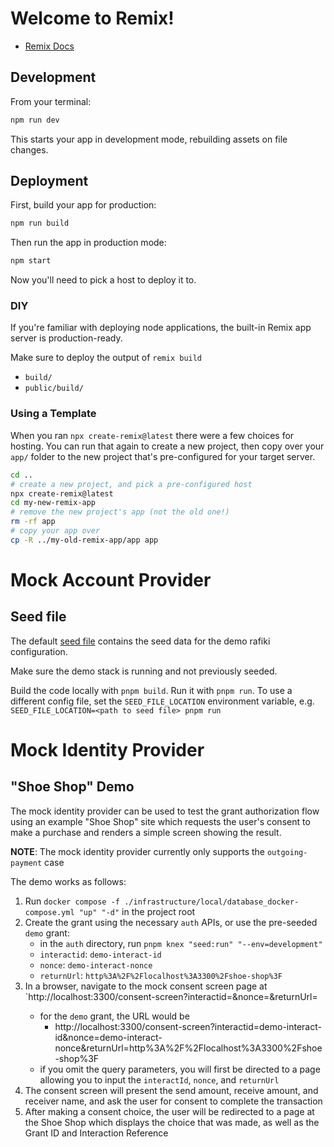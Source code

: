 # Welcome to Remix!

- [Remix Docs](https://remix.run/docs)

## Development

From your terminal:

```sh
npm run dev
```

This starts your app in development mode, rebuilding assets on file changes.

## Deployment

First, build your app for production:

```sh
npm run build
```

Then run the app in production mode:

```sh
npm start
```

Now you'll need to pick a host to deploy it to.

### DIY

If you're familiar with deploying node applications, the built-in Remix app
server is production-ready.

Make sure to deploy the output of `remix build`

- `build/`
- `public/build/`

### Using a Template

When you ran `npx create-remix@latest` there were a few choices for hosting. You
can run that again to create a new project, then copy over your `app/` folder to
the new project that's pre-configured for your target server.

```sh
cd ..
# create a new project, and pick a pre-configured host
npx create-remix@latest
cd my-new-remix-app
# remove the new project's app (not the old one!)
rm -rf app
# copy your app over
cp -R ../my-old-remix-app/app app
```

# Mock Account Provider

## Seed file

The default [seed file](./seed.yml) contains the seed data for the demo rafiki
configuration.

Make sure the demo stack is running and not previously seeded.

Build the code locally with `pnpm build`. Run it with `pnpm run`. To use a
different config file, set the `SEED_FILE_LOCATION` environment variable, e.g.
`SEED_FILE_LOCATION=<path to seed file> pnpm run`

# Mock Identity Provider

## "Shoe Shop" Demo

The mock identity provider can be used to test the grant authorization flow
using an example "Shoe Shop" site which requests the user's consent to make a
purchase and renders a simple screen showing the result.

**NOTE**: The mock identity provider currently only supports the
`outgoing-payment` case

The demo works as follows:

1. Run
   `docker compose -f ./infrastructure/local/database_docker-compose.yml "up" "-d"`
   in the project root
2. Create the grant using the necessary `auth` APIs, or use the pre-seeded
   `demo` grant:
   - in the `auth` directory, run `pnpm knex "seed:run" "--env=development"`
   - `interactid`: `demo-interact-id`
   - `nonce`: `demo-interact-nonce`
   - `returnUrl`: `http%3A%2F%2Flocalhost%3A3300%2Fshoe-shop%3F`
3. In a browser, navigate to the mock consent screen page at
   `http://localhost:3300/consent-screen?interactid=<interactid>&nonce=<nonce>&returnUrl=<returnUrl>
   - for the `demo` grant, the URL would be
     - http://localhost:3300/consent-screen?interactid=demo-interact-id&nonce=demo-interact-nonce&returnUrl=http%3A%2F%2Flocalhost%3A3300%2Fshoe-shop%3F
   - if you omit the query parameters, you will first be directed to a page
     allowing you to input the `interactId`, `nonce`, and `returnUrl`
4. The consent screen will present the send amount, receive amount, and receiver
   name, and ask the user for consent to complete the transaction
5. After making a consent choice, the user will be redirected to a page at the
   Shoe Shop which displays the choice that was made, as well as the Grant ID
   and Interaction Reference
